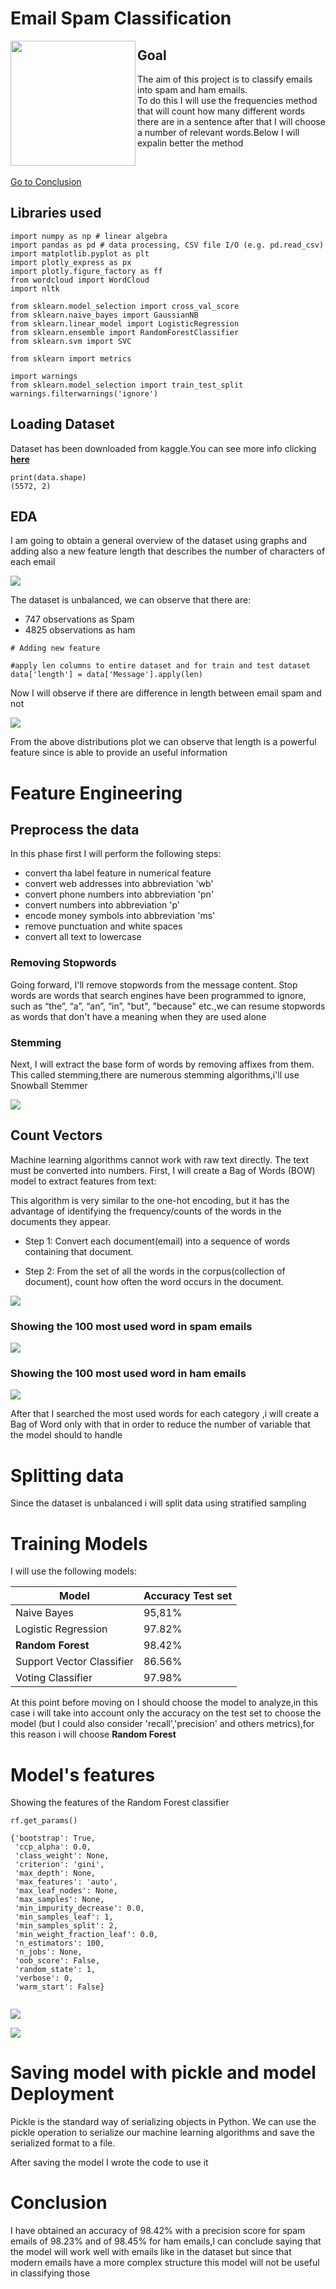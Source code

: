 # Email Spam Classification



<img src="/images/email-spam.png" align="left" width="200" />

## Goal

The aim of this project is to classify emails into spam and ham emails.  
To do this I will use the frequencies method that will count  how many different words there are in a sentence after that I will choose a number of relevant words.Below I will expalin better the method

<br clear="left"/>

[Go to Conclusion](#Conclusion)

## Libraries used

```
import numpy as np # linear algebra
import pandas as pd # data processing, CSV file I/O (e.g. pd.read_csv)
import matplotlib.pyplot as plt
import plotly_express as px
import plotly.figure_factory as ff
from wordcloud import WordCloud
import nltk

from sklearn.model_selection import cross_val_score
from sklearn.naive_bayes import GaussianNB
from sklearn.linear_model import LogisticRegression
from sklearn.ensemble import RandomForestClassifier
from sklearn.svm import SVC

from sklearn import metrics

import warnings
from sklearn.model_selection import train_test_split
warnings.filterwarnings('ignore')

```

## Loading Dataset

Dataset has been downloaded from kaggle.You can see more info clicking **[here](https://www.kaggle.com/code/mfaisalqureshi/email-spam-detection-98-accuracy/data)**
```
print(data.shape)
(5572, 2)
```

## EDA
I am going to obtain a general overview of the dataset using graphs and adding also a new feature length that describes the number of characters of each email

![](/images/counttarget.png)

The dataset is unbalanced, we can observe that there are:
- 747 observations as Spam
- 4825 observations as ham

```
# Adding new feature

#apply len columns to entire dataset and for train and test dataset
data['length'] = data['Message'].apply(len)
```
Now I  will observe if there are difference in length between email spam and not

![](/images/distribution%20length.png)

From the above distributions plot we can observe that length is a powerful feature since is able to provide an useful information

# Feature Engineering

## Preprocess the data

In this phase first I will perform the following steps:
- convert tha label feature in numerical feature 
- convert web addresses into abbreviation 'wb'
- convert  phone numbers into abbreviation 'pn'
- convert  numbers into abbreviation 'p'
-  encode  money symbols into abbreviation 'ms'
- remove punctuation and white spaces
- convert all text to lowercase

### Removing Stopwords

Going forward, I'll remove stopwords from the message content. Stop words are words that search engines have been programmed to ignore, such as “the”, “a”, “an”, “in”, "but", "because" etc.,we can resume stopwords as words that don't have a meaning when they are used alone

### Stemming

Next, I will extract the base form of words by removing affixes from them. This called stemming,there are numerous stemming algorithms,i'll use Snowball Stemmer

![](/images/stemming.png)


## Count Vectors

Machine learning algorithms cannot work with raw text directly. The text must be converted into numbers.
First, I will create a Bag of Words (BOW) model to extract features from text:

This algorithm is very similar to the one-hot encoding, but it has the advantage of identifying the frequency/counts of the words in the documents they appear.

- Step 1: Convert each document(email) into a sequence of words containing that document.

- Step 2: From the set of all the words in the corpus(collection of document), count how often the word occurs in the document.

![](/images/bag%20of%20words.png)


### Showing the  100 most used word in spam emails

![](/images/spamwords.png)

### Showing the  100 most used word in ham emails

![](/images/hamwords.png)

After that I searched the most used words for each category ,i will create a Bag of Word only with  that in order to reduce the number of variable that the model should  to handle

# Splitting data
Since the dataset is unbalanced i will split data using stratified sampling

# Training Models
I will use the following models:

|Model|Accuracy Test set|
|-----|--------|
|Naive Bayes| 95,81%|
|Logistic Regression| 97.82%|
|**Random Forest**| 98.42%| 
|Support Vector Classifier| 86.56%| 
|Voting Classifier |97.98%|

At this point before moving on I should choose the model to analyze,in
this case i will take into account only the accuracy on the test set to choose the model  (but I could also consider 'recall','precision' and others metrics),for this reason i will choose **Random Forest**

# Model's features

Showing the features of the Random Forest classifier

``` 
rf.get_params()

{'bootstrap': True,
 'ccp_alpha': 0.0,
 'class_weight': None,
 'criterion': 'gini',
 'max_depth': None,
 'max_features': 'auto',
 'max_leaf_nodes': None,
 'max_samples': None,
 'min_impurity_decrease': 0.0,
 'min_samples_leaf': 1,
 'min_samples_split': 2,
 'min_weight_fraction_leaf': 0.0,
 'n_estimators': 100,
 'n_jobs': None,
 'oob_score': False,
 'random_state': 1,
 'verbose': 0,
 'warm_start': False}
 
 ```
 ![](/images/featureimportance.png)
 
 ![](/images/misclassification.png)
 
# Saving model with pickle and model Deployment
Pickle is the standard way of serializing objects in Python.
We can use the pickle operation to serialize our machine learning algorithms and save the serialized format to a file.

After saving the model I wrote the code to use it 

# Conclusion

I have obtained an accuracy of 98.42%  with a precision score  for spam emails of  98.23% and of 98.45% for ham emails,I can conclude saying that the model will work well with emails like in the dataset but since that modern emails have a more complex structure this model will not be useful in classifying those
